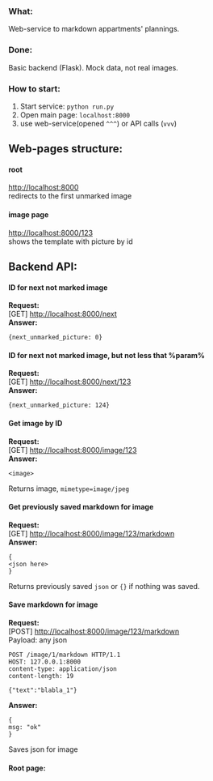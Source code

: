 ### What:  

Web-service to markdown appartments' plannings.  

### Done:  
Basic backend (Flask). Mock data, not real images.

### How to start:

1. Start service: `python run.py`  
2. Open main page: `localhost:8000`  
3. use web-service(opened `^^^`) or API calls (`vvv`)

## Web-pages structure:

#### root

[http://localhost:8000](http://localhost:8000)  
redirects to the first unmarked image

#### image page
[http://localhost:8000/123](http://localhost:8000/123)  
shows the template with picture by id


## Backend API:  

#### ID for next not marked image 
**Request:**   
[GET] [http://localhost:8000/next](http://localhost:8000/next)  
**Answer:**  

	{next_unmarked_picture: 0}


#### ID for next not marked image, but not less that %param%
**Request:**  
[GET] [http://localhost:8000/next/123](http://localhost:8000/next/123)  
**Answer:**  

	{next_unmarked_picture: 124}

#### Get image by ID

**Request:**  
[GET] [http://localhost:8000/image/123](http://localhost:8000/image/123)  
**Answer:**  

	<image>

Returns image, `mimetype=image/jpeg`  

#### Get previously saved markdown for image

**Request:**  
[GET] [http://localhost:8000/image/123/markdown](http://localhost:8000/image/123/markdown)  
**Answer:**  

	{
	<json here>
	}

Returns previously saved `json` or `{}` if nothing was saved.

#### Save markdown for image

**Request:**  
[POST] [http://localhost:8000/image/123/markdown](http://localhost:8000/image/123/markdown)  
Payload: any json

	POST /image/1/markdown HTTP/1.1
	HOST: 127.0.0.1:8000
	content-type: application/json
	content-length: 19
	
	{"text":"blabla_1"}
	

**Answer:**  

	{
	msg: "ok"
	}

Saves json for image

#### Root page:
